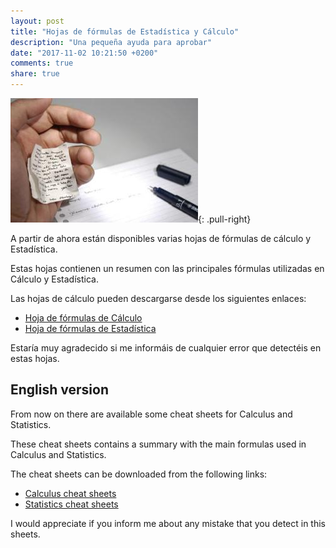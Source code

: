 ```yaml
---
layout: post
title: "Hojas de fórmulas de Estadística y Cálculo"
description: "Una pequeña ayuda para aprobar"
date: "2017-11-02 10:21:50 +0200"
comments: true
share: true
---
```


![Cheat sheet](/images/cheatsheet.jpg){: .pull-right}


A partir de ahora están disponibles varias hojas de fórmulas de cálculo y Estadística. 

Estas hojas contienen un resumen con las principales fórmulas utilizadas en Cálculo y Estadística. 

<!--MORE-->

Las hojas de cálculo pueden descargarse desde los siguientes enlaces:

- [Hoja de fórmulas de Cálculo](http://aprendeconalf.es/calculo/formulas/)
- [Hoja de fórmulas de Estadística](http://aprendeconalf.es/estadistica/formulas/)

Estaría muy agradecido si me informáis de cualquier error que detectéis en estas hojas. 

## English version

From now on there are available some cheat sheets for Calculus and Statistics. 

These cheat sheets contains a summary with the main formulas used in Calculus and Statistics.

The cheat sheets can be downloaded from the following links:

- [Calculus cheat sheets](http://aprendeconalf.es/calculus/cheatsheets/)
- [Statistics cheat sheets](http://aprendeconalf.es/statistics/cheatsheets/)

I would appreciate if you inform me about any mistake that you detect in this sheets. 

